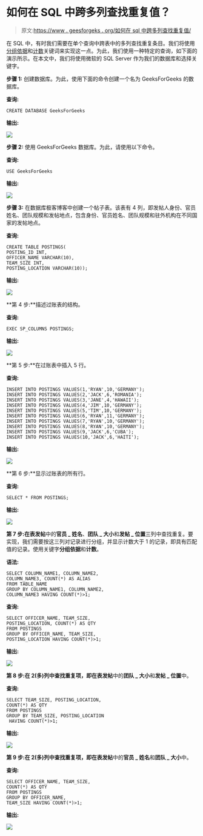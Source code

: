 # 如何在 SQL 中跨多列查找重复值？

> 原文:[https://www . geesforgeks . org/如何在 sql 中跨多列查找重复值/](https://www.geeksforgeeks.org/how-to-find-duplicates-values-across-multiple-columns-in-sql/)

在 SQL 中，有时我们需要在单个查询中跨表中的多列查找重复条目。我们将使用[分组依据](https://www.geeksforgeeks.org/sql-group-by/)和[计数](https://www.geeksforgeeks.org/sql-count-avg-and-sum/)关键词来实现这一点。为此，我们使用一种特定的查询，如下面的演示所示。在本文中，我们将使用微软的 SQL Server 作为我们的数据库和选择关键字。

**步骤 1:** 创建数据库。为此，使用下面的命令创建一个名为 GeeksForGeeks 的数据库。

**查询:**

```
CREATE DATABASE GeeksForGeeks
```

**输出:**

![](img/e46ae6a729aefdde6cee553228d81147.png)

**步骤 2:** 使用 GeeksForGeeks 数据库。为此，请使用以下命令。

**查询:**

```
USE GeeksForGeeks
```

**输出:**

![](img/170c26d11b4826432ff92502bdb8c57f.png)

**步骤 3:** 在数据库极客博客中创建一个帖子表。该表有 4 列，即发帖人身份、官员姓名、团队规模和发帖地点，包含身份、官员姓名、团队规模和驻外机构在不同国家的发帖地点。

**查询:**

```
CREATE TABLE POSTINGS(
POSTING_ID INT,
OFFICER_NAME VARCHAR(10),
TEAM_SIZE INT,
POSTING_LOCATION VARCHAR(10));
```

**输出:**

![](img/1853ce5ddf4cddc7095da104b3c3f2b4.png)

**第 4 步:**描述过账表的结构。

**查询:**

```
EXEC SP_COLUMNS POSTINGS;
```

**输出:**

![](img/b271f07ebe318f4d3f1a974c955e15e4.png)

**第 5 步:**在过账表中插入 5 行。

**查询:**

```
INSERT INTO POSTINGS VALUES(1,'RYAN',10,'GERMANY');
INSERT INTO POSTINGS VALUES(2,'JACK',6,'ROMANIA');
INSERT INTO POSTINGS VALUES(3,'JANE',4,'HAWAII');
INSERT INTO POSTINGS VALUES(4,'JIM',10,'GERMANY');
INSERT INTO POSTINGS VALUES(5,'TIM',10,'GERMANY');
INSERT INTO POSTINGS VALUES(6,'RYAN',11,'GERMANY');
INSERT INTO POSTINGS VALUES(7,'RYAN',10,'GERMANY');
INSERT INTO POSTINGS VALUES(8,'RYAN',10,'GERMANY');
INSERT INTO POSTINGS VALUES(9,'JACK',6,'CUBA');
INSERT INTO POSTINGS VALUES(10,'JACK',6,'HAITI');
```

**输出:**

![](img/8dc5c41e93e68a196538e574d1103dd4.png)

**第 6 步:**显示过账表的所有行。

**查询:**

```
SELECT * FROM POSTINGS;
```

**输出:**

![](img/0765d34d0e6ca64295abb455f093807e.png)

**第 7 步:**在表**发帖**中的**官员 _ 姓名**、**团队 _ 大小**和**发帖 _ 位置**三列中查找重复。要实现，我们需要按这三列对记录进行分组，并显示计数大于 1 的记录，即具有匹配值的记录。使用关键字**分组依据**和**计数**。

**语法:**

```
SELECT COLUMN_NAME1, COLUMN_NAME2, 
COLUMN_NAME3, COUNT(*) AS ALIAS
FROM TABLE_NAME
GROUP BY COLUMN_NAME1, COLUMN_NAME2,
COLUMN_NAME3 HAVING COUNT(*)>1;
```

**查询:**

```
SELECT OFFICER_NAME, TEAM_SIZE,
POSTING_LOCATION, COUNT(*) AS QTY
FROM POSTINGS
GROUP BY OFFICER_NAME, TEAM_SIZE,
POSTING_LOCATION HAVING COUNT(*)>1;
```

**输出:**

![](img/5c88b5bfdc76e454305c60d95190196b.png)

**第 8 步:**在 2(多)列中查找重复项，即在表**发帖**中的**团队 _ 大小**和**发帖 _ 位置**中。

**查询:**

```
SELECT TEAM_SIZE, POSTING_LOCATION, 
COUNT(*) AS QTY
FROM POSTINGS
GROUP BY TEAM_SIZE, POSTING_LOCATION
 HAVING COUNT(*)>1;
```

**输出:**

![](img/67f4446d6abead141d787a77c3e11d29.png)

**第 9 步:**在 2(多)列中查找重复项，即在表**发帖**中的**官员 _ 姓名**和**团队 _ 大小**中。

**查询:**

```
SELECT OFFICER_NAME, TEAM_SIZE, 
COUNT(*) AS QTY
FROM POSTINGS
GROUP BY OFFICER_NAME, 
TEAM_SIZE HAVING COUNT(*)>1;
```

**输出:**

![](img/0027f7fbda8302297bae14babc1cc294.png)